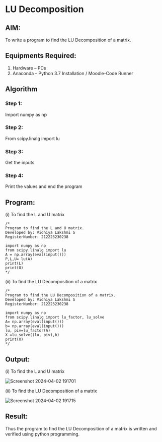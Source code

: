 # LU Decomposition 

## AIM:
To write a program to find the LU Decomposition of a matrix.

## Equipments Required:
1. Hardware – PCs
2. Anaconda – Python 3.7 Installation / Moodle-Code Runner

## Algorithm
### Step 1:
Import numpy as np
### Step 2:
From scipy.linalg import lu
### Step 3:
Get the inputs
### Step 4:
Print the values and end the program

## Program:
(i) To find the L and U matrix
```
/*
Program to find the L and U matrix.
Developed by: Vidhiya Lakshmi S
RegisterNumber: 212223230238

import numpy as np
from scipy.linalg import lu
A = np.array(eval(input()))
P,L,U= lu(A)
print(L)
print(U)
*/
```
(ii) To find the LU Decomposition of a matrix
```
/*
Program to find the LU Decomposition of a matrix.
Developed by: Vidhiya Lakshmi S
RegisterNumber: 212223230238

import numpy as np
from scipy.linalg import lu_factor, lu_solve
A= np.array(eval(input()))
b= np.array(eval(input()))
lu, piv=lu_factor(A)
X =lu_solve((lu, piv),b)
print(X)
*/
```

## Output:

(i) To find the L and U matrix

![Screenshot 2024-04-02 191701](https://github.com/AkilaMohan/LU-Decomposition/assets/87062069/77a8b5db-40cb-4187-93de-79b754ae5017)


(ii) To find the LU Decomposition of a matrix

![Screenshot 2024-04-02 191715](https://github.com/AkilaMohan/LU-Decomposition/assets/87062069/aef8c0ca-e1ec-408e-a6a2-5f721ae0faef)

## Result:
Thus the program to find the LU Decomposition of a matrix is written and verified using python programming.

